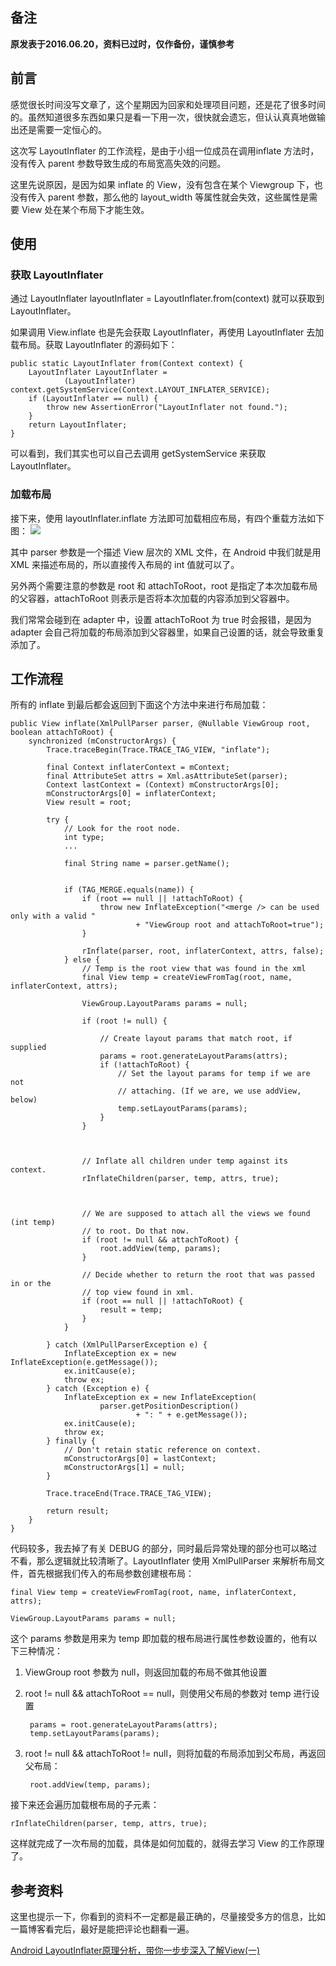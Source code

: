 ## 备注
**原发表于2016.06.20，资料已过时，仅作备份，谨慎参考**

## 前言
感觉很长时间没写文章了，这个星期因为回家和处理项目问题，还是花了很多时间的。虽然知道很多东西如果只是看一下用一次，很快就会遗忘，但认认真真地做输出还是需要一定恒心的。

这次写 LayoutInflater 的工作流程，是由于小组一位成员在调用inflate 方法时，没有传入 parent 参数导致生成的布局宽高失效的问题。

这里先说原因，是因为如果 inflate 的 View，没有包含在某个 Viewgroup 下，也没有传入 parent 参数，那么他的 layout_width 等属性就会失效，这些属性是需要 View 处在某个布局下才能生效。

## 使用
### 获取 LayoutInflater
通过 LayoutInflater layoutInflater = LayoutInflater.from(context) 就可以获取到 LayoutInflater。

如果调用 View.inflate 也是先会获取 LayoutInflater，再使用 LayoutInflater 去加载布局。获取 LayoutInflater 的源码如下：

    public static LayoutInflater from(Context context) {
        LayoutInflater LayoutInflater =
                (LayoutInflater) context.getSystemService(Context.LAYOUT_INFLATER_SERVICE);
        if (LayoutInflater == null) {
            throw new AssertionError("LayoutInflater not found.");
        }
        return LayoutInflater;
    }

可以看到，我们其实也可以自己去调用 getSystemService 来获取 LayoutInflater。
### 加载布局
接下来，使用 layoutInflater.inflate 方法即可加载相应布局，有四个重载方法如下图：
![](http://upload-images.jianshu.io/upload_images/1903766-b7b53228436e011e.png?imageMogr2/auto-orient/strip%7CimageView2/2/w/1240)

其中 parser 参数是一个描述 View 层次的 XML 文件，在 Android 中我们就是用 XML 来描述布局的，所以直接传入布局的 int 值就可以了。

另外两个需要注意的参数是 root 和 attachToRoot，root 是指定了本次加载布局的父容器，attachToRoot 则表示是否将本次加载的内容添加到父容器中。

我们常常会碰到在 adapter 中，设置 attachToRoot 为 true 时会报错，是因为 adapter 会自己将加载的布局添加到父容器里，如果自己设置的话，就会导致重复添加了。

## 工作流程
所有的 inflate 到最后都会返回到下面这个方法中来进行布局加载：

    public View inflate(XmlPullParser parser, @Nullable ViewGroup root, boolean attachToRoot) {
        synchronized (mConstructorArgs) {
            Trace.traceBegin(Trace.TRACE_TAG_VIEW, "inflate");

            final Context inflaterContext = mContext;
            final AttributeSet attrs = Xml.asAttributeSet(parser);
            Context lastContext = (Context) mConstructorArgs[0];
            mConstructorArgs[0] = inflaterContext;
            View result = root;

            try {
                // Look for the root node.
                int type;
                ...

                final String name = parser.getName();
                

                if (TAG_MERGE.equals(name)) {
                    if (root == null || !attachToRoot) {
                        throw new InflateException("<merge /> can be used only with a valid "
                                + "ViewGroup root and attachToRoot=true");
                    }

                    rInflate(parser, root, inflaterContext, attrs, false);
                } else {
                    // Temp is the root view that was found in the xml
                    final View temp = createViewFromTag(root, name, inflaterContext, attrs);

                    ViewGroup.LayoutParams params = null;

                    if (root != null) {

                        // Create layout params that match root, if supplied
                        params = root.generateLayoutParams(attrs);
                        if (!attachToRoot) {
                            // Set the layout params for temp if we are not
                            // attaching. (If we are, we use addView, below)
                            temp.setLayoutParams(params);
                        }
                    }

                   

                    // Inflate all children under temp against its context.
                    rInflateChildren(parser, temp, attrs, true);

                    

                    // We are supposed to attach all the views we found (int temp)
                    // to root. Do that now.
                    if (root != null && attachToRoot) {
                        root.addView(temp, params);
                    }

                    // Decide whether to return the root that was passed in or the
                    // top view found in xml.
                    if (root == null || !attachToRoot) {
                        result = temp;
                    }
                }

            } catch (XmlPullParserException e) {
                InflateException ex = new InflateException(e.getMessage());
                ex.initCause(e);
                throw ex;
            } catch (Exception e) {
                InflateException ex = new InflateException(
                        parser.getPositionDescription()
                                + ": " + e.getMessage());
                ex.initCause(e);
                throw ex;
            } finally {
                // Don't retain static reference on context.
                mConstructorArgs[0] = lastContext;
                mConstructorArgs[1] = null;
            }

            Trace.traceEnd(Trace.TRACE_TAG_VIEW);

            return result;
        }
    }

代码较多，我去掉了有关 DEBUG 的部分，同时最后异常处理的部分也可以略过不看，那么逻辑就比较清晰了。LayoutInflater 使用 XmlPullParser 来解析布局文件，首先根据我们传入的布局参数创建根布局：

    final View temp = createViewFromTag(root, name, inflaterContext, attrs);

    ViewGroup.LayoutParams params = null;

这个 params 参数是用来为 temp 即加载的根布局进行属性参数设置的，他有以下三种情况：

1. ViewGroup root 参数为 null，则返回加载的布局不做其他设置
2. root != null && attachToRoot == null，则使用父布局的参数对 temp 进行设置

        params = root.generateLayoutParams(attrs);
        temp.setLayoutParams(params);
3. root != null && attachToRoot != null，则将加载的布局添加到父布局，再返回父布局：

        root.addView(temp, params);

接下来还会遍历加载根布局的子元素：
    
    rInflateChildren(parser, temp, attrs, true);

这样就完成了一次布局的加载，具体是如何加载的，就得去学习 View 的工作原理了。

## 参考资料
这里也提示一下，你看到的资料不一定都是最正确的，尽量接受多方的信息，比如一篇博客看完后，最好是能把评论也翻看一遍。

[Android LayoutInflater原理分析，带你一步步深入了解View(一)](http://blog.csdn.net/guolin_blog/article/details/12921889)